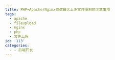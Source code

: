```yaml
---
title: PHP+Apache/Nginx修改最大上传文件限制的注意事项
tags:
  - apache
  - fileupload
  - nginx
  - php
  - 文件上传
id: '113'
categories:
  - - 后端开发
---
```

